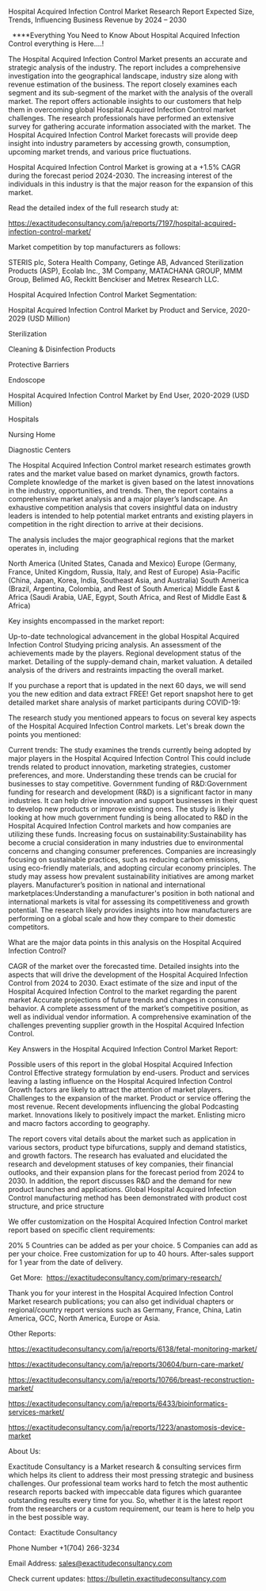 Hospital Acquired Infection Control Market Research Report Expected Size, Trends, Influencing Business Revenue by 2024 – 2030

  ****Everything You Need to Know About Hospital Acquired Infection Control everything is Here....!

The Hospital Acquired Infection Control Market presents an accurate and strategic analysis of the industry. The report includes a comprehensive investigation into the geographical landscape, industry size along with revenue estimation of the business. The report closely examines each segment and its sub-segment of the market with the analysis of the overall market. The report offers actionable insights to our customers that help them in overcoming global Hospital Acquired Infection Control market challenges. The research professionals have performed an extensive survey for gathering accurate information associated with the market. The Hospital Acquired Infection Control Market forecasts will provide deep insight into industry parameters by accessing growth, consumption, upcoming market trends, and various price fluctuations.

Hospital Acquired Infection Control Market is growing at a +1.5% CAGR during the forecast period 2024-2030. The increasing interest of the individuals in this industry is that the major reason for the expansion of this market.

Read the detailed index of the full research study at:

https://exactitudeconsultancy.com/ja/reports/7197/hospital-acquired-infection-control-market/

Market competition by top manufacturers as follows:

STERIS plc, Sotera Health Company, Getinge AB, Advanced Sterilization Products (ASP), Ecolab Inc., 3M Company, MATACHANA GROUP, MMM Group, Belimed AG, Reckitt Benckiser and Metrex Research LLC.

Hospital Acquired Infection Control Market Segmentation:

Hospital Acquired Infection Control Market by Product and Service, 2020-2029 (USD Million)

Sterilization

Cleaning & Disinfection Products

Protective Barriers

Endoscope

Hospital Acquired Infection Control Market by End User, 2020-2029 (USD Million)

Hospitals

Nursing Home

Diagnostic Centers

The Hospital Acquired Infection Control market research estimates growth rates and the market value based on market dynamics, growth factors. Complete knowledge of the market is given based on the latest innovations in the industry, opportunities, and trends. Then, the report contains a comprehensive market analysis and a major player’s landscape. An exhaustive competition analysis that covers insightful data on industry leaders is intended to help potential market entrants and existing players in competition in the right direction to arrive at their decisions.

The analysis includes the major geographical regions that the market operates in, including

North America (United States, Canada and Mexico)
Europe (Germany, France, United Kingdom, Russia, Italy, and Rest of Europe)
Asia-Pacific (China, Japan, Korea, India, Southeast Asia, and Australia)
South America (Brazil, Argentina, Colombia, and Rest of South America)
Middle East & Africa (Saudi Arabia, UAE, Egypt, South Africa, and Rest of Middle East & Africa)

Key insights encompassed in the market report:

Up-to-date technological advancement in the global Hospital Acquired Infection Control
Studying pricing analysis.
An assessment of the achievements made by the players.
Regional development status of the market.
Detailing of the supply-demand chain, market valuation.
A detailed analysis of the drivers and restraints impacting the overall market.

If you purchase a report that is updated in the next 60 days, we will send you the new edition and data extract FREE! Get report snapshot here to get detailed market share analysis of market participants during COVID-19:

The research study you mentioned appears to focus on several key aspects of the Hospital Acquired Infection Control markets. Let's break down the points you mentioned:

Current trends: The study examines the trends currently being adopted by major players in the Hospital Acquired Infection Control This could include trends related to product innovation, marketing strategies, customer preferences, and more. Understanding these trends can be crucial for businesses to stay competitive.
Government funding of R&D:Government funding for research and development (R&D) is a significant factor in many industries. It can help drive innovation and support businesses in their quest to develop new products or improve existing ones. The study is likely looking at how much government funding is being allocated to R&D in the Hospital Acquired Infection Control markets and how companies are utilizing these funds.
Increasing focus on sustainability:Sustainability has become a crucial consideration in many industries due to environmental concerns and changing consumer preferences. Companies are increasingly focusing on sustainable practices, such as reducing carbon emissions, using eco-friendly materials, and adopting circular economy principles. The study may assess how prevalent sustainability initiatives are among market players.
Manufacturer’s position in national and international marketplaces:Understanding a manufacturer's position in both national and international markets is vital for assessing its competitiveness and growth potential. The research likely provides insights into how manufacturers are performing on a global scale and how they compare to their domestic competitors.

What are the major data points in this analysis on the Hospital Acquired Infection Control?

CAGR of the market over the forecasted time.
Detailed insights into the aspects that will drive the development of the Hospital Acquired Infection Control from 2024 to 2030.
Exact estimate of the size and input of the Hospital Acquired Infection Control to the market regarding the parent market
Accurate projections of future trends and changes in consumer behavior. A complete assessment of the market’s competitive position, as well as individual vendor information.
A comprehensive examination of the challenges preventing supplier growth in the Hospital Acquired Infection Control.

Key Answers in the Hospital Acquired Infection Control Market Report:

Possible users of this report in the global Hospital Acquired Infection Control
Effective strategy formulation by end-users.
Product and services leaving a lasting influence on the Hospital Acquired Infection Control
Growth factors are likely to attract the attention of market players.
Challenges to the expansion of the market.
Product or service offering the most revenue.
Recent developments influencing the global Podcasting market.
Innovations likely to positively impact the market.
Enlisting micro and macro factors according to geography.

The report covers vital details about the market such as application in various sectors, product type bifurcations, supply and demand statistics, and growth factors. The research has evaluated and elucidated the research and development statuses of key companies, their financial outlooks, and their expansion plans for the forecast period from 2024 to 2030. In addition, the report discusses R&D and the demand for new product launches and applications. Global Hospital Acquired Infection Control manufacturing method has been demonstrated with product cost structure, and price structure

We offer customization on the Hospital Acquired Infection Control market report based on specific client requirements:

20%
5 Countries can be added as per your choice.
5 Companies can add as per your choice.
Free customization for up to 40 hours.
After-sales support for 1 year from the date of delivery.

 Get More:  https://exactitudeconsultancy.com/primary-research/

Thank you for your interest in the Hospital Acquired Infection Control Market research publications; you can also get individual chapters or regional/country report versions such as Germany, France, China, Latin America, GCC, North America, Europe or Asia.

Other Reports:

https://exactitudeconsultancy.com/ja/reports/6138/fetal-monitoring-market/

https://exactitudeconsultancy.com/ja/reports/30604/burn-care-market/

https://exactitudeconsultancy.com/ja/reports/10766/breast-reconstruction-market/

https://exactitudeconsultancy.com/ja/reports/6433/bioinformatics-services-market/

https://exactitudeconsultancy.com/ja/reports/1223/anastomosis-device-market

About Us:

Exactitude Consultancy is a Market research & consulting services firm which helps its client to address their most pressing strategic and business challenges. Our professional team works hard to fetch the most authentic research reports backed with impeccable data figures which guarantee outstanding results every time for you. So, whether it is the latest report from the researchers or a custom requirement, our team is here to help you in the best possible way.

Contact:  Exactitude Consultancy

Phone Number +1(704) 266-3234

Email Address: sales@exactitudeconsultancy.com

Check current updates: https://bulletin.exactitudeconsultancy.com
